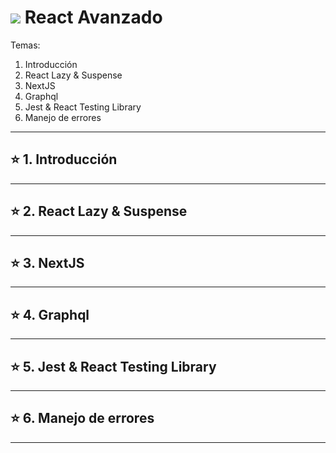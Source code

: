 # <img src="https://img.icons8.com/bubbles/30/null/react.png"/> React Avanzado

Temas: 

1. Introducción
2. React Lazy & Suspense
3. NextJS
4. Graphql
5. Jest & React Testing Library
6. Manejo de errores

---

## :star: 1. Introducción

---

## :star: 2. React Lazy & Suspense

---

## :star: 3. NextJS

---

## :star: 4. Graphql

---

## :star: 5. Jest & React Testing Library

---

## :star: 6. Manejo de errores

---

